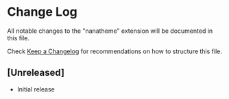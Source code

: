 # Change Log

All notable changes to the "nanatheme" extension will be documented in this file.

Check [Keep a Changelog](http://keepachangelog.com/) for recommendations on how to structure this file.

## [Unreleased]

- Initial release
